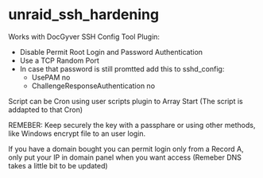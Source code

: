 # unraid_ssh_hardening


Works with DocGyver SSH Config Tool Plugin:

*  Disable Permit Root Login and Password Authentication
*  Use a TCP Random Port
*  In case that password is still promtted add this to sshd_config:
   *  UsePAM no
   *  ChallengeResponseAuthentication no

Script can be Cron using user scripts plugin to Array Start (The script is addapted to that Cron)



REMEBER: Keep securely the key with a passphare or using other methods, like Windows encrypt file to an user login.

If you have a domain bought you can permit login only from a Record A, only put your IP in domain panel when you want access (Remeber DNS takes a little bit to be updated)
